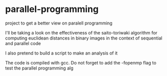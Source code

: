 # parallel-programming
project to get a better view on paralell programming

I'll be taking a look on the effectiveness of the saito-toriwaki algorithm for computing euclidean distances in binary images in the context of sequential and parallel code

I also pretend to build a script to make an analysis of it

The code is compiled with gcc. Do not forget to add the -fopenmp flag to test the parallel programming alg 